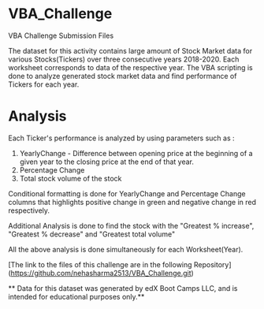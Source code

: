 # VBA_Challenge
 VBA Challenge Submission Files

The dataset for this activity contains large amount of Stock Market data for various Stocks(Tickers) over three consecutive years 2018-2020. Each worksheet corresponds to data of the respective year.
The VBA scripting is done to analyze generated stock market data and find performance of Tickers for each year.


# Analysis

Each Ticker's performance is analyzed by using parameters such as :
1.  YearlyChange - Difference between opening price at the beginning of a given year to the closing price at the end of that year.
2.  Percentage Change 
3.  Total stock volume of the stock

Conditional formatting is done for YearlyChange and Percentage Change columns that highlights positive change in green and negative change in red respectively.

Additional Analysis is done to find the stock with the "Greatest % increase", "Greatest % decrease" and "Greatest total volume"

All the above analysis is done simultaneously for each Worksheet(Year).

[The link to the files of this challenge are in the following Repository] (https://github.com/nehasharma2513/VBA_Challenge.git)

** Data for this dataset was generated by edX Boot Camps LLC, and is intended for educational purposes only.**